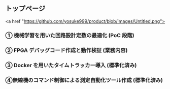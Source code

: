 ## トップページ

<a href "https://github.com/yosuke999/product/blob/images/Untitled.png"></a>

### ① 機械学習を用いた回路設計定数の最適化 (PoC 段階)

### ② FPGA デバッグコード作成と動作検証 (業務内容)

### ③ Docker を用いたタイムトラッカー導入 (標準化済み)

### ④無線機のコマンド制御による測定自動化ツール作成 (標準化済み)

